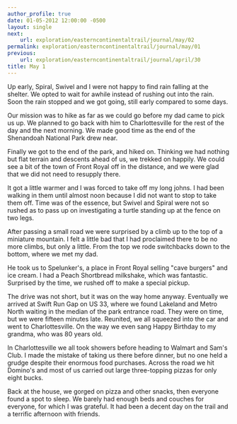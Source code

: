 ```yaml
---
author_profile: true
date: 01-05-2012 12:00:00 -0500
layout: single
next:
    url: exploration/easterncontinentaltrail/journal/may/02
permalink: exploration/easterncontinentaltrail/journal/may/01
previous:
    url: exploration/easterncontinentaltrail/journal/april/30
title: May 1
---
```

Up early, Spiral, Swivel and I were not happy to find rain falling at the shelter. We opted to wait for awhile instead of rushing out into the rain. Soon the rain stopped and we got going, still early compared to some days.

Our mission was to hike as far as we could go before my dad came to pick us up. We planned to go back with him to Charlottesville for the rest of the day and the next morning. We made good time as the end of the Shenandoah National Park drew near.

Finally we got to the end of the park, and hiked on. Thinking we had nothing but flat terrain and descents ahead of us, we trekked on happily. We could see a bit of the town of Front Royal off in the distance, and we were glad that we did not need to resupply there.

It got a little warmer and I was forced to take off my long johns. I had been walking in them until almost noon because I did not want to stop to take them off. Time was of the essence, but Swivel and Spiral were not so rushed as to pass up on investigating a turtle standing up at the fence on two legs.

After passing a small road we were surprised by a climb up to the top of a miniature mountain. I felt a little bad that I had proclaimed there to be no more climbs, but only a little. From the top we rode switchbacks down to the bottom, where we met my dad.

He took us to Spelunker's, a place in Front Royal selling "cave burgers" and ice cream. I had a Peach Shortbread milkshake, which was fantastic. Surprised by the time, we rushed off to make a special pickup.

The drive was not short, but it was on the way home anyway. Eventually we arrived at Swift Run Gap on US 33, where we found Lakeland and Metro North waiting in the median of the park entrance road. They were on time, but we were fifteen minutes late. Reunited, we all squeezed into the car and went to Charlottesville. On the way we even sang Happy Birthday to my grandma, who was 80 years old.

In Charlottesville we all took showers before heading to Walmart and Sam's Club. I made the mistake of taking us there before dinner, but no one held a grudge despite their enormous food purchases. Across the road we hit Domino's and most of us carried out large three-topping pizzas for only eight bucks.

Back at the house, we gorged on pizza and other snacks, then everyone found a spot to sleep. We barely had enough beds and couches for everyone, for which I was grateful. It had been a decent day on the trail and a terrific afternoon with friends.